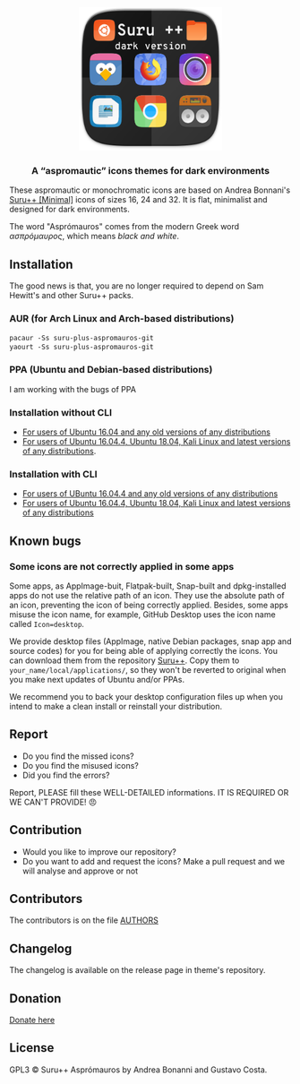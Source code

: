 <p align="center"> 
  <img src="Title.png" alt="Title" height="256px" width="256px">
</p>

<p align="center"> 

<h3 align="center">A “aspromautic” icons themes for dark environments</h3>

These aspromautic or monochromatic icons are based on Andrea Bonnani's [Suru++ [Minimal]](https://github.com/Magog64/SURU-PLUS) icons of sizes 16, 24 and 32. It is flat, minimalist and designed for dark environments. 

The word "Asprómauros" comes from the modern Greek word *ασπρόμαυρος*, which means *black and white*.

## Installation

The good news is that, you are no longer required to depend on Sam Hewitt's and other Suru++ packs.

### AUR (for Arch Linux and Arch-based distributions)

```shell
pacaur -Ss suru-plus-aspromauros-git
yaourt -Ss suru-plus-aspromauros-git
```

### PPA (Ubuntu and Debian-based distributions)

I am working with the bugs of PPA

### Installation without CLI

* [For users of Ubuntu 16.04 and any old versions of any distributions](instructions_without_cli1.md)
* [For users of Ubuntu 16.04.4, Ubuntu 18.04, Kali Linux and latest versions of any distributions](instructions_without_cli2.md).

### Installation with CLI

* [For users of UBuntu 16.04.4 and any old versions of any distributions](instructions_with_cli1.md)
* [For users of Ubuntu 16.04.4, Ubuntu 18.04, Kali Linux and latest versions of any distributions](instructions_with_cli2.md)

## Known bugs

### Some icons are not correctly applied in some apps

Some apps, as AppImage-buit, Flatpak-built, Snap-built and dpkg-installed apps do not use the relative path of an icon. They use the absolute path of an icon, preventing the icon of being correctly applied. Besides, some apps misuse the icon name, for example, GitHub Desktop uses the icon name called `Icon=desktop`.

We provide desktop files (AppImage, native Debian packages, snap app and source codes) for you for being able of applying correctly the icons. You can download them from the repository  <a href="https://github.com/gusbemacbe/suru-plus/tree/master/desktop">Suru++</a>. Copy them to `your_name/local/applications/`, so they won't be reverted to original when you make next updates of Ubuntu and/or PPAs.

We recommend you to back your desktop configuration files up when you intend to make a clean install or reinstall your distribution.

## Report

* Do you find the missed icons?
* Do you find the misused icons?
* Did you find the errors?

Report, PLEASE fill these WELL-DETAILED informations. IT IS REQUIRED OR WE CAN'T PROVIDE! 😠

## Contribution

* Would you like to improve our repository?
* Do you want to add and request the icons? Make a pull request and we will analyse and approve or not

## Contributors

The contributors is on the file [AUTHORS](AUTHORS)

## Changelog

The changelog is available on the release page in theme's repository.

## Donation

<a href="https://www.paypal.com/cgi-bin/webscr?cmd=_donations&business=gusbemacbe%40gmail%2ecom&lc=BR&item_name=Suru%2b%2b%20Project&item_number=SURU2018GBRC&currency_code=USD&bn=PP%2dDonationsBF%3abtn_donate_SM%2egif%3aNonHosted">Donate here</a>

## License

GPL3 © Suru++ Asprómauros by Andrea Bonanni and Gustavo Costa.
